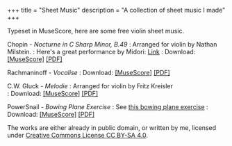 +++
title = "Sheet Music"
description = "A collection of sheet music I made"
+++

<style>
  dt::first-letter {
    font-size: 1.5rem;
  }
</style>

Typeset in MuseScore, here are some free violin sheet music. 

Chopin - *Nocturne in C Sharp Minor, B.49*
: Arranged for violin by Nathan Milstein.
: Here's a great performance by Midori: [Link](https://www.youtube.com/watch?v=oHex-NcqX6c)
: Download: [[MuseScore]](./Chopin%20-%20Nocturne%20in%20C%23%20Minor.mscx) [[PDF]](./Chopin%20-%20Nocturne%20in%20C%23%20Minor.pdf)

Rachmaninoff - *Vocalise*
: Download: [[MuseScore]](./Rachmaninoff%20-%20Vocalise.mscx) [[PDF]](./Chopin%20-%20Nocturne%20in%20C%23%20Minor.pdf)

C.W. Gluck - *Melodie*
: Arranged for violin by Fritz Kreisler  
: Download: [[MuseScore]](./Gluck%20-%20Melodie.mscx) [[PDF]](./Gluck%20-%20Melodie.pdf)

PowerSnail - *Bowing Plane Exercise*
: See [this bowing plane exercise](/2022/bowing-planes-exercise)
: Download: [[MuseScore]](./Bowing_Planes_Exercise.mscx) [[PDF]](./Bowing_Planes_Exercise.pdf)

The works are either already in public domain, or written by me, licensed under [Creative Commons License CC BY-SA 4.0](http://creativecommons.org/licenses/by-sa/4.0/?ref=chooser-v1).
